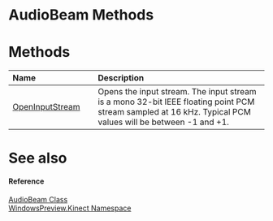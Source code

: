 AudioBeam Methods  
=================  

<span id="publicmethodsSection"></span>

Methods  
=======  

<table>
<colgroup>
<col width="30%" />
<col width="60%" />
</colgroup>
<thead>
<tr class="header">
<th align="left">Name</th>
<th align="left">Description</th>
</tr>
</thead>
<tbody>
<tr class="odd">
<td align="left"><a href="Methods/OpenInputStream_Method.md">OpenInputStream</a></td>
<td align="left">Opens the input stream. The input stream is a mono 32-bit IEEE floating point PCM stream sampled at 16 kHz. Typical PCM values will be between -1 and +1.</td>
</tr>
</tbody>
</table>

<span id="ID4EI"></span>

See also  
========  

<span id="ID4EK"></span>
#### Reference  

[AudioBeam Class](../AudioBeam_Class.md)  
 [WindowsPreview.Kinect Namespace](../../Kinect.md)  



<!--Please do not edit the data in the comment block below.-->
<!--
TOCTitle : AudioBeam Methods
RLTitle : AudioBeam Methods
KeywordK : AudioBeam class, methods
KeywordA : Methods.T:WindowsPreview.Kinect.AudioBeam
AssetID : Methods.T:WindowsPreview.Kinect.AudioBeam
Locale : en-us
CommunityContent : 1
TargetOS : Windows
TopicType : kbSyntax
DocSet : K4Wv2
ProjType : K4Wv2Proj
Technology : Kinect for Windows
Product : Kinect for Windows SDK v2
productversion : 20
-->
